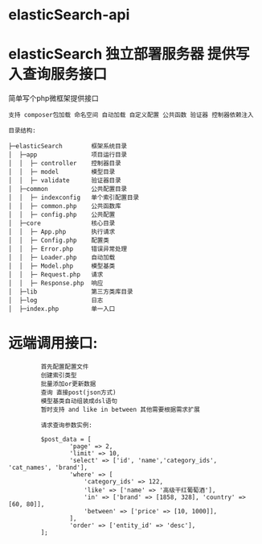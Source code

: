 # elasticSearch-api

# elasticSearch 独立部署服务器  提供写入查询服务接口

 简单写个php微框架提供接口

    支持 composer包加载 命名空间 自动加载 自定义配置 公共函数 验证器 控制器依赖注入

    目录结构:

    ├─elasticSearch        框架系统目录
    │  ├─app               项目运行目录
    │  │  ├─ controller    控制器目录
    │  │  ├─ model         模型目录
    │  │  ├─ validate      验证器目录
    │  ├─common            公共配置目录
    │  │  ├─ indexconfig   单个索引配置目录
    │  │  ├─ common.php    公共函数库
    │  │  ├─ config.php    公共配置
    │  ├─core              核心目录
    │  │  ├─ App.php       执行请求
    │  │  ├─ Config.php    配置类
    │  │  ├─ Error.php     错误异常处理
    │  │  ├─ Loader.php    自动加载
    │  │  ├─ Model.php     模型基类
    │  │  ├─ Request.php   请求
    │  │  ├─ Response.php  响应
    │  ├─lib               第三方类库目录
    │  ├─log               日志
    │  ├─index.php         单一入口




 #  远端调用接口:

             首先配置配置文件
             创建索引类型
             批量添加or更新数据
             查询 直接post(json方式)
             模型基类自动组装成dsl语句
             暂时支持 and like in between 其他需要根据需求扩展

             请求查询参数实例:

             $post_data = [
                     'page' => 2,
                     'limit' => 10,
                     'select' => ['id', 'name','category_ids', 'cat_names', 'brand'],
                     'where' => [
                         'category_ids' => 122,
                         'like' => ['name' => '高级干红葡萄酒'],
                         'in' => ['brand' => [1858, 328], 'country' => [60, 80]],
                         'between' => ['price' => [10, 1000]],
                     ],
                     'order' => ['entity_id' => 'desc'],
             ];

